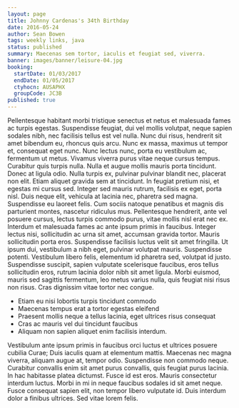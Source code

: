```yaml
---
layout: page
title: Johnny Cardenas's 34th Birthday
date: 2016-05-24
author: Sean Bowen
tags: weekly links, java
status: published
summary: Maecenas sem tortor, iaculis et feugiat sed, viverra.
banner: images/banner/leisure-04.jpg
booking:
  startDate: 01/03/2017
  endDate: 01/05/2017
  ctyhocn: AUSAPHX
  groupCode: JC3B
published: true
---
```

Pellentesque habitant morbi tristique senectus et netus et malesuada fames ac turpis egestas. Suspendisse feugiat, dui vel mollis volutpat, neque sapien sodales nibh, nec facilisis tellus est vel nulla. Nunc dui risus, hendrerit sit amet bibendum eu, rhoncus quis arcu. Nunc ex massa, maximus ut tempor et, consequat eget nunc. Nunc lectus nunc, porta eu vestibulum ac, fermentum ut metus. Vivamus viverra purus vitae neque cursus tempus. Curabitur quis turpis nulla. Nulla et augue mollis mauris porta tincidunt. Donec at ligula odio. Nulla turpis ex, pulvinar pulvinar blandit nec, placerat non elit. Etiam aliquet gravida sem at tincidunt. In feugiat pretium nisi, et egestas mi cursus sed. Integer sed mauris rutrum, facilisis ex eget, porta nisl. Duis neque elit, vehicula at lacinia nec, pharetra sed magna. Suspendisse eu laoreet felis.
Cum sociis natoque penatibus et magnis dis parturient montes, nascetur ridiculus mus. Pellentesque hendrerit, ante vel posuere cursus, lectus turpis commodo purus, vitae mollis nisl erat nec ex. Interdum et malesuada fames ac ante ipsum primis in faucibus. Integer lectus nisi, sollicitudin ac urna sit amet, accumsan gravida tortor. Mauris sollicitudin porta eros. Suspendisse facilisis luctus velit sit amet fringilla. Ut ipsum dui, vestibulum a nibh eget, pulvinar volutpat mauris. Suspendisse potenti. Vestibulum libero felis, elementum id pharetra sed, volutpat id justo. Suspendisse suscipit, sapien vulputate scelerisque faucibus, eros tellus sollicitudin eros, rutrum lacinia dolor nibh sit amet ligula. Morbi euismod, mauris sed sagittis fermentum, leo metus varius nulla, quis feugiat nisi risus non risus. Cras dignissim vitae tortor nec congue.

* Etiam eu nisi lobortis turpis tincidunt commodo
* Maecenas tempus erat a tortor egestas eleifend
* Praesent mollis neque a tellus lacinia, eget ultrices risus consequat
* Cras ac mauris vel dui tincidunt faucibus
* Aliquam non sapien aliquet enim facilisis interdum.

Vestibulum ante ipsum primis in faucibus orci luctus et ultrices posuere cubilia Curae; Duis iaculis quam at elementum mattis. Maecenas nec magna viverra, aliquam augue at, tempor odio. Suspendisse non commodo neque. Curabitur convallis enim sit amet purus convallis, quis feugiat purus lacinia. In hac habitasse platea dictumst. Fusce id est eros. Mauris consectetur interdum luctus. Morbi in mi in neque faucibus sodales id sit amet neque. Fusce consequat sapien elit, non tempor libero vulputate id. Duis interdum dolor a finibus ultrices. Sed vitae lorem felis.
